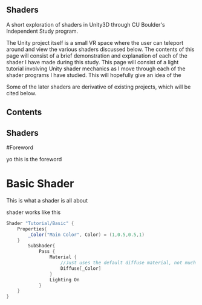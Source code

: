 ## Shaders
A short exploration of shaders in Unity3D through CU Boulder's Independent Study program.

The Unity project itself is a small VR space where the user can teleport around and view the various shaders discussed below. The contents of this page will consist of a brief demonstration and explanation of each of the shader I have made during this study.
This page will consist of a light tutorial involving Unity shader mechanics as I move through each of the shader programs I have studied. This will hopefully give an idea of the 

Some of the later shaders are derivative of existing projects, which will be cited below.

## Contents

## Shaders 

#Foreword

yo this is the foreword

# Basic Shader

This is what a shader is all about

shader works like this

```c#
Shader "Tutorial/Basic" {
	Properties{
		_Color("Main Color", Color) = (1,0.5,0.5,1)
	}
		SubShader{
			Pass {
				Material {
					//Just uses the default diffuse material, not much of a
					Diffuse[_Color]
				}
				Lighting On
			}
	}
}
```
